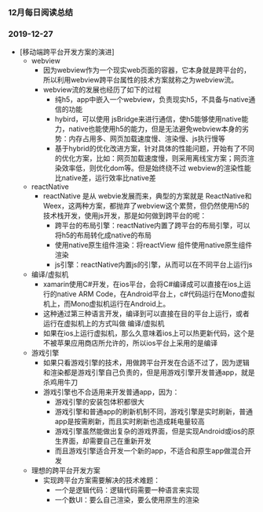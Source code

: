 ### 12月每日阅读总结

### 2019-12-27
* [移动端跨平台开发方案的演进]
    * webview
        * 因为webview作为一个现实web页面的容器，它本身就是跨平台的，所以利用webview跨平台属性的技术方案就称之为webview流。
        * webview流的发展也经历了如下的过程
            * 纯h5，app中嵌入一个webview，负责现实h5，不具备与native通信的功能
            * hybird，可以使用 jsBridge来进行通信，使h5能够使用native能力，native也能使用h5的能力，但是无法避免webview本身的劣势：内存占用多、网页加载速度慢、渲染慢、js执行慢等
            * 基于hybrid的优化改进方案，针对具体的性能问题，开始有了不同的优化方案，比如：网页加载速度慢，则采用离线宝方案；网页渲染效率低，则优化dom等。但是始终绕不过 webview的渲染性能比native差，运行效率比native差
    * reactNative
        * reactNative 是从 webvie发展而来，典型的方案就是 ReactNative和Weex，这两种方案，都抛弃了webview这个累赘，但仍然使用h5的技术栈开发，使用js开发，那是如何做到跨平台的呢：
            * 跨平台的布局引擎：reactNative内置了跨平台的布局引擎，可以将h5的布局转化成native的布局
            * 使用native原生组件渲染：将reactView 组件使用native原生组件渲染
            * js引擎：reactNative内置js的引擎，从而可以在不同平台上运行js
    * 编译/虚拟机
        * xamarin使用C#开发，在ios平台，会将C#编译成可以直接在ios上运行的native ARM Code，在Android平台上，c#代码运行在Mono虚拟机上，而Mono虚拟机运行在Android上。
        * 这种通过第三种语言开发，编译到可以直接在目的平台上运行，或者运行在虚拟机上的方式叫做 编译/虚拟机
        * 如果在ios上运行虚拟机，那么久意味着ios上可以热更新代码，这个是不被苹果应用商店所允许的，所以ios平台上采用的是编译
    * 游戏引擎
        * 如果只看游戏引擎的技术，用做跨平台开发在合适不过了，因为逻辑和渲染都是游戏引擎自己负责的，但是用游戏引擎开发普通app，就是杀鸡用牛刀
        * 游戏引擎也不合适用来开发普通app，因为：
            * 游戏引擎的安装包体积都很大
            * 游戏引擎和普通app的刷新机制不同，游戏引擎是实时刷新，普通app是按需刷新，而且实时刷新也造成耗电量较高
            * 游戏引擎虽然能做出复杂的游戏界面，但是实现Android或ios的原生界面，却需要自己在重新开发
            * 而且游戏引擎适合开发一个新的app，不适合和原生app做混合开发
    * 理想的跨平台开发方案
        * 实现跨平台方案需要解决的技术难题：
            * 一个是逻辑代码：逻辑代码需要一种语言来实现
            * 一个数UI：要么自己渲染，要么使用原生的渲染